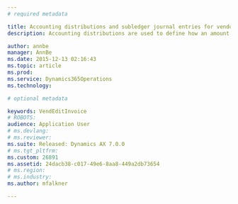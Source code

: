 ```yaml
---
# required metadata

title: Accounting distributions and subledger journal entries for vendor invoices | Microsoft Docs
description: Accounting distributions are used to define how an amount will be accounted for, such as how the expense, tax, or charges will be accounted for on a vendor invoice. Every amount that must be accounted for when the vendor invoice is journalized will have one or more accounting distributions.

author: annbe
manager: AnnBe
ms.date: 2015-12-13 02:16:43
ms.topic: article
ms.prod: 
ms.service: Dynamics365Operations
ms.technology: 

# optional metadata

keywords: VendEditInvoice
# ROBOTS: 
audience: Application User
# ms.devlang: 
# ms.reviewer: 
ms.suite: Released: Dynamics AX 7.0.0
# ms.tgt_pltfrm: 
ms.custom: 26891
ms.assetid: 24dacb38-c017-49e6-8aa8-449a2db73654
# ms.region: 
# ms.industry: 
ms.author: mfalkner

---
```



